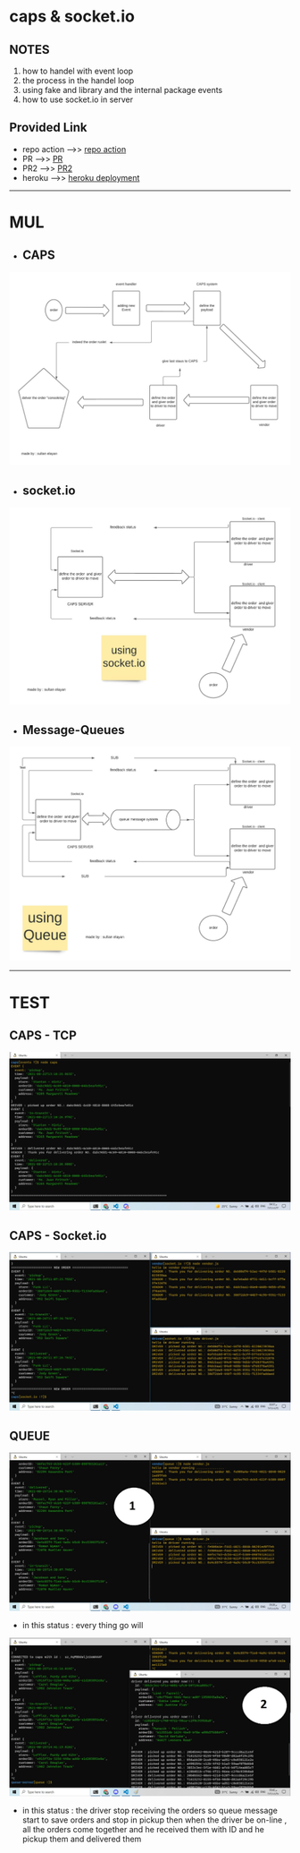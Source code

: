 # caps & socket.io

## NOTES

1. how to handel with event loop
2. the process in the handel loop 
3. using fake and library and the internal package events
4. how to use socket.io in server

## Provided Link

- repo action -->> [repo action](https://github.com/sultan-elayan/caps/actions)
- PR -->> [PR](https://github.com/sultan-elayan/caps/pull/1)
- PR2 -->> [PR2](https://github.com/sultan-elayan/caps/pull/3)
- heroku -->> [heroku deployment](https://sultan-event-driven.herokuapp.com/)

<hr>


# MUL

- ##  CAPS

![MUL](EventDrivenApplications.jpeg)

- ##  socket.io

![Socket.io](Socket.io.jpeg)


- ##  Message-Queues

![Message-Queues](Message-Queues.jpeg)

<hr>

# TEST

## CAPS - TCP 

![test](lab011-test.jpg)

## CAPS - Socket.io 

![test](lab-12-test.jpg)


## QUEUE

![test1](test-1.jpg)

- in this status : every thing go will 

![test2](test-2.jpg)

- in this status : the driver stop receiving the orders so 
queue message start to save orders and stop in pickup 
then when the driver be on-line , all the orders come together and he received them with ID and he pickup them and delivered them
